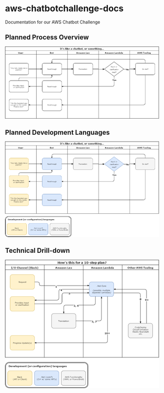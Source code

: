 # aws-chatbotchallenge-docs
Documentation for our AWS Chatbot Challenge

## Planned Process Overview
![Business Process Flow](images/BusinessProcessFlow.png)

## Planned Development Languages 
![Development Langugages](images/LanguageFlow.png)

## Technical Drill-down
![Technical Process Diagram](images/TechnicalFlow.png)
